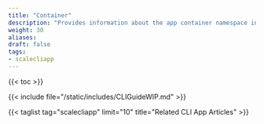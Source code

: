 ```yaml
---
title: "Container"
description: "Provides information about the app container namespace in the TrueNAS CLI. Includes command syntax and common commands."
weight: 30
aliases:
draft: false
tags:
- scalecliapp
---
```


{{< toc >}}

{{< include file="/static/includes/CLIGuideWIP.md" >}}

{{< taglist tag="scalecliapp" limit="10" title="Related CLI App Articles" >}}